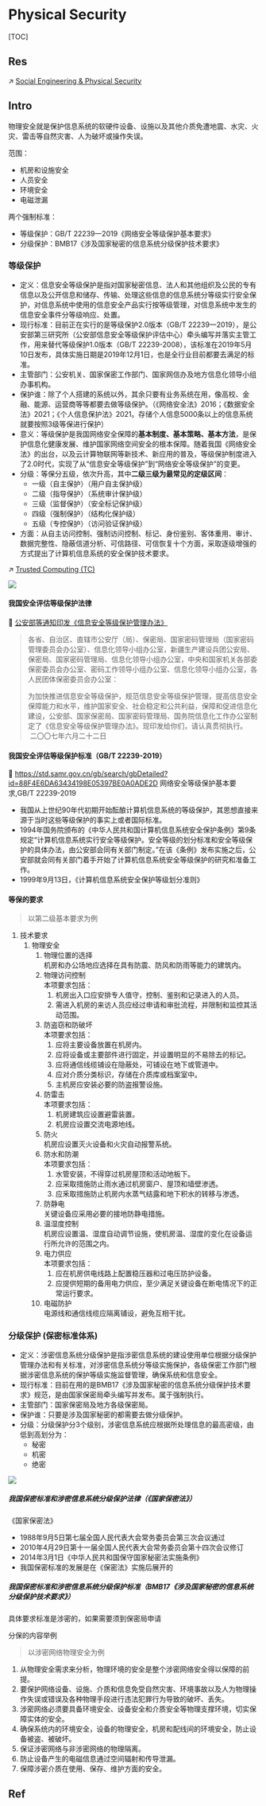 # Physical Security

[TOC]



## Res
↗ [Social Engineering & Physical Security](../🥇%20Best%20Practice/Social%20Engineering%20&%20Physical%20Security/Social%20Engineering%20&%20Physical%20Security.md)



## Intro
物理安全就是保护信息系统的软硬件设备、设施以及其他介质免遭地震、水灾、火灾、雷击等自然灾害、人为破坏或操作失误。

范围：
- 机房和设施安全
- 人员安全
- 环境安全
- 电磁泄漏

两个强制标准：
- 等级保护：GB/T 22239一2019《网络安全等级保护基本要求》
- 分级保护：BMB17《涉及国家秘密的信息系统分级保护技术要求》


### 等级保护
- 定义：信息安全等级保护是指对国家秘密信息、法人和其他组织及公民的专有信息以及公开信息和储存、传输、处理这些信息的信息系统分等级实行安全保护，对信息系统中使用的信息安全产品实行按等级管理，对信息系统中发生的信息安全事件分等级响应、处置。
- 现行标准：目前正在实行的是等级保护2.0版本（GB/T 22239一2019），是公安部第三研究所（公安部信息安全等级保护评估中心）牵头编写并落实主管工作，用来替代等级保护1.0版本（GB/T 22239-2008），该标准在2019年5月10日发布，具体实施日期是2019年12月1日，也是全行业目前都要去满足的标准。
- 主管部门：公安机关、国家保密工作部门、国家网信办及地方信息化领导小组办事机构。
- 保护谁：除了个人搭建的系统以外，其余只要有业务系统在用，像高校、金融、能源、运营商等等都要去做等级保护。（《网络安全法》2016；《数据安全法》2021；《个人信息保护法》2021。存储个人信息5000条以上的信息系统就要按照3级等保进行保护）
- 意义：等级保护是我国网络安全保障的**基本制度、基本策略、基本方法**，是保护信息化健康发展、维护国家网络空间安全的根本保障。随着我国《网络安全法》的出台，以及云计算物联网等新技术、新应用的普及，等级保护制度进入了2.0时代，实现了从“信息安全等级保护”到“网络安全等级保护”的变更。
- 分级：等保分五级，依次升高，其中**二级三级为最常见的定级区间**：
    - 一级（自主保护）（用户自主保护级）
    - 二级（指导保护）（系统审计保护级）
    - 三级（监督保护）（安全标记保护级）
    - 四级（强制保护）（结构化保护级）
    - 五级（专控保护）（访问验证保护级）
- 方面：从自主访问控制、强制访问控制、标记、身份鉴别、客体重用、审计、数据完整性、隐蔽信道分析、可信路径、可信恢复十个方面，采取逐级增强的方式提出了计算机信息系统的安全保护技术要求。

↗ [Trusted Computing (TC)](../🏰%20Cybersecurity%20Basics%20&%20InfoSec/Trusted%20Computing%20(TC)/Trusted%20Computing%20(TC).md)


![](../../../Assets/Pics/Pasted%20image%2020231008161502.png)

#### 我国安全评估等级保护法律
📄 [公安部等通知印发《信息安全等级保护管理办法》](https://www.gov.cn/gzdt/2007-07/24/content_694380.htm)

> 各省、自治区、直辖市公安厅（局）、保密局、国家密码管理局（国家密码管理委员会办公室）、信息化领导小组办公室，新疆生产建设兵团公安局、保密局、国家密码管理局、信息化领导小组办公室，中央和国家机关各部委保密委员会办公室、密码工作领导小组办公室、信息化领导小组办公室，各人民团体保密委员会办公室：
> 
> 为加快推进信息安全等级保护，规范信息安全等级保护管理，提高信息安全保障能力和水平，维护国家安全、社会稳定和公共利益，保障和促进信息化建设，公安部、国家保密局、国家密码管理局、国务院信息化工作办公室制定了《信息安全等级保护管理办法》。现印发给你们，请认真贯彻执行。
>  
>  二〇〇七年六月二十二日

#### 我国安全评估等级保护标准（GB/T 22239-2019）
📄 https://std.samr.gov.cn/gb/search/gbDetailed?id=88F4E6DA63434198E05397BE0A0ADE2D
网络安全等级保护基本要求,GB/T 22239-2019

- 我国从上世纪90年代初期开始酝酿计算机信息系统的等级保护，其思想直接来源于当时这些等级保护的事实上或者国际标准。
- 1994年国务院颁布的《中华人民共和国计算机信息系统安全保护条例》第9条规定“计算机信息系统实行安全等级保护。安全等级的划分标准和安全等级保护的具体办法，由公安部会同有关部门制定。”在该《条例》发布实施之后，公安部就会同有关部门着手开始了计算机信息系统安全等级保护的研究和准备工作。
- 1999年9月13日，《计算机信息系统安全保护等级划分准则》


#### 等保的要求
> 以第二级基本要求为例

1. 技术要求
    1. 物理安全
        1. 物理位置的选择  
            机房和办公场地应选择在具有防震、防风和防雨等能力的建筑内。
        2. 物理访问控制  
            本项要求包括：
            1. 机房出入口应安排专人值守，控制、鉴别和记录进入的人员。
            2. 需进入机房的来访人员应经过申请和审批流程，并限制和监控其活动范围。
        3. 防盗窃和防破坏  
            本项要求包括：
            1. 应将主要设备放置在机房内。
            2. 应将设备或主要部件进行固定，并设置明显的不易除去的标记。
            3. 应将通信线缆铺设在隐蔽处，可铺设在地下或管道中。
            4. 应对介质分类标识，存储在介质库或档案室中。
            5. 主机房应安装必要的防盗报警设施。
        4. 防雷击  
            本项要求包括：
            1. 机房建筑应设置避雷装置。
            2. 机房应设置交流电源地线。
        5. 防火  
            机房应设置灭火设备和火灾自动报警系统。
        6. 防水和防潮  
            本项要求包括：
            1. 水管安装，不得穿过机房屋顶和活动地板下。
            2. 应采取措施防止雨水通过机房窗户、屋顶和墙壁渗透。
            3. 应釆取措施防止机房内水蒸气结露和地下积水的转移与渗透。
        7. 防静电  
            关键设备应采用必要的接地防静电措施。
        8. 温湿度控制  
            机房应设置温、湿度自动调节设施，使机房温、湿度的变化在设备运行所允许的范围之内。
        9. 电力供应  
            本项要求包括：
            1. 应在机房供电线路上配置稳压器和过电压防护设备。
            2. 应提供短期的备用电力供应，至少满足关键设备在断电情况下的正常运行要求。
        10. 电磁防护  
            电源线和通信线缆应隔离铺设，避免互相干扰。


### 分级保护 (保密标准体系)
- 定义：涉密信息系统分级保护是指涉密信息系统的建设使用单位根据分级保护管理办法和有关标准，对涉密信息系统分等级实施保护，各级保密工作部门根据涉密信息系统的保护等级实施监督管理，确保系统和信息安全。
- 现行标准：目前在用的是BMB17《涉及国家秘密的信息系统分级保护技术要求》规范，是由国家保密局牵头编写并发布。属于强制执行。
- 主管部门：国家保密局及地方各级保密局。
- 保护谁：只要是涉及国家秘密的都需要去做分级保护。
- 分级：分级保护分3个级别，涉密信息系统应根据所处理信息的最高密级，由低到高划分为：
    - 秘密
    - 机密
    - 绝密

![](../../../Assets/Pics/Pasted%20image%2020231008161441.png)

##### 我国保密标准和涉密信息系统分级保护法律（《国家保密法》）
《国家保密法》
- 1988年9月5日第七届全国人民代表大会常务委员会第三次会议通过
- 2010年4月29日第十一届全国人民代表大会常务委员会第十四次会议修订
- 2014年3月1日《中华人民共和国保守国家秘密法实施条例》
- 我国保密标准的发展是在《保密法》实施后展开的

##### 我国保密标准和涉密信息系统分级保护标准（BMB17《涉及国家秘密的信息系统分级保护技术要求》）
具体要求标准是涉密的，如果需要须到保密局申请

分保的内容举例
> 以涉密网络物理安全为例

1. 从物理安全需求来分析，物理环境的安全是整个涉密网络安全得以保障的前提。
2. 要保护网络设备、设施、介质和信息免受自然灾害、环境事故以及人为物理操作失误或错误及各种物理手段进行违法犯罪行为导致的破坏、丢失。
3. 涉密网络必须要具备环境安全、设备安全和介质安全等物理支撑环境，切实保障实体的安全。
4. 确保系统内的环境安全，设备的物理安全，机房和配线间的环境安全，防止设备被盗、被破坏。
5. 保证涉密网络与非涉密网络的物理隔离。
6. 防止设备产生的电磁信息通过空间辐射和传导泄漏。
7. 保障涉密介质在使用、保存、维护方面的安全。



## Ref

